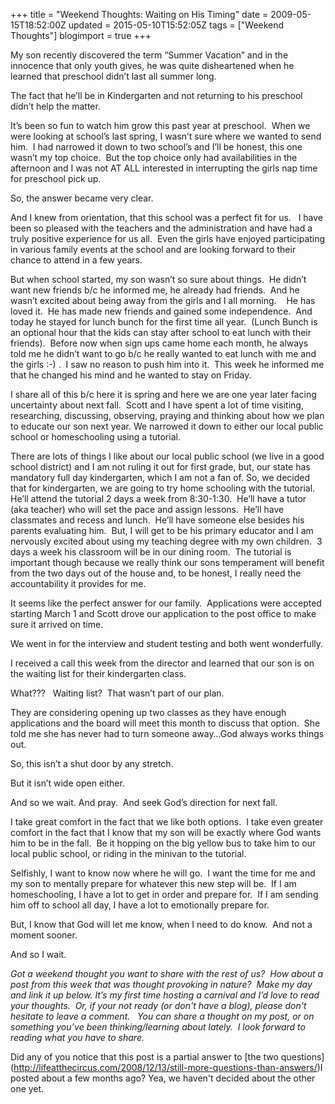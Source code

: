 +++
title = "Weekend Thoughts: Waiting on His Timing"
date = 2009-05-15T18:52:00Z
updated = 2015-05-10T15:52:05Z
tags = ["Weekend Thoughts"]
blogimport = true 
+++

My son recently discovered the term “Summer Vacation” and in the innocence that only youth gives, he was quite disheartened when he learned that preschool didn’t last all summer long.  

The fact that he’ll be in Kindergarten and not returning to his preschool didn’t help the matter.  

It’s been so fun to watch him grow this past year at preschool.  When we were looking at school’s last spring, I wasn’t sure where we wanted to send him.  I had narrowed it down to two school’s and I’ll be honest, this one wasn’t my top choice.  But the top choice only had availabilities in the afternoon and I was not AT ALL interested in interrupting the girls nap time for preschool pick up.  

So, the answer became very clear.  

And I knew from orientation, that this school was a perfect fit for us.   I have been so pleased with the teachers and the administration and have had a truly positive experience for us all.  Even the girls have enjoyed participating in various family events at the school and are looking forward to their chance to attend in a few years.  

But when school started, my son wasn’t so sure about things.  He didn’t want new friends b/c he informed me, he already had friends.  And he wasn’t excited about being away from the girls and I all morning.    He has loved it.  He has made new friends and gained some independence.  And today he stayed for lunch bunch for the first time all year.  (Lunch Bunch is an optional hour that the kids can stay after school to eat lunch with their friends).  Before now when sign ups came home each month, he always told me he didn’t want to go b/c he really wanted to eat lunch with me and the girls :-) .  I saw no reason to push him into it.  This week he informed me that he changed his mind and he wanted to stay on Friday.  

I share all of this b/c here it is spring and here we are one year later facing uncertainty about next fall.  Scott and I have spent a lot of time visiting, researching, discussing, observing, praying and thinking about how we plan to educate our son next year. We narrowed it down to either our local public school or homeschooling using a tutorial.  

There are lots of things I like about our local public school (we live in a good school district) and I am not ruling it out for first grade, but, our state has mandatory full day kindergarten, which I am not a fan of.   So, we decided that for kindergarten, we are going to try home schooling with the tutorial.    He’ll attend the tutorial 2 days a week from 8:30-1:30.  He’ll have a tutor (aka teacher) who will set the pace and assign lessons.  He’ll have classmates and recess and lunch.  He’ll have someone else besides his parents evaluating him.  But, I will get to be his primary educator and I am nervously excited about using my teaching degree with my own children.  3 days a week his classroom will be in our dining room.  The tutorial is important though because we really think our sons temperament will benefit from the two days out of the house and, to be honest, I really need the accountability it provides for me.  

It seems like the perfect answer for our family.  Applications were accepted starting March 1 and Scott drove our application to the post office to make sure it arrived on time.  

We went in for the interview and student testing and both went wonderfully.  

I received a call this week from the director and learned that our son is on the waiting list for their kindergarten class.  

What???   Waiting list?  That wasn’t part of our plan.  

They are considering opening up two classes as they have enough applications and the board will meet this month to discuss that option.  She told me she has never had to turn someone away…God always works things out.  

So, this isn’t a shut door by any stretch.  

But it isn’t wide open either.  

And so we wait. And pray.  And seek God’s direction for next fall.  

I take great comfort in the fact that we like both options.  I take even greater comfort in the fact that I know that my son will be exactly where God wants him to be in the fall.  Be it hopping on the big yellow bus to take him to our local public school, or riding in the minivan to the tutorial.  

Selfishly, I want to know now where he will go.  I want the time for me and my son to mentally prepare for whatever this new step will be.  If I am homeschooling, I have a lot to get in order and prepare for.  If I am sending him off to school all day, I have a lot to emotionally prepare for.  

But, I know that God will let me know, when I need to do know.  And not a moment sooner.  

And so I wait.  

_Got a weekend thought you want to share with the rest of us?  How about a post from this week that was thought provoking in nature?  Make my day and link it up below.  It’s my first time hosting a carnival and I’d love to read your thoughts.  Or, if your not ready (or don't have a blog), please don't hesitate to leave a comment.   You can share a thought on my post, or on something you’ve been thinking/learning about lately.  I look forward to reading what you have to share._

  

Did any of you notice that this post is a partial answer to [the two questions] (http://lifeatthecircus.com/2008/12/13/still-more-questions-than-answers/)I posted about a few months ago?  Yea, we haven't decided about the other one yet.
